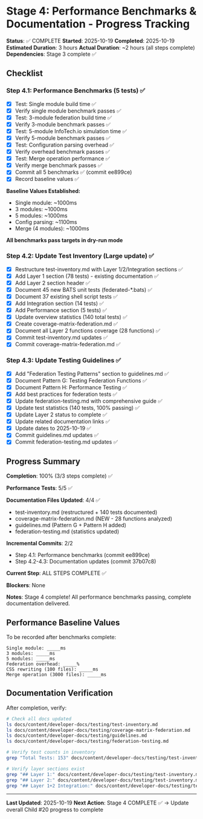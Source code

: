 # Stage 4: Performance Benchmarks & Documentation - Progress Tracking

**Status**: ✅ COMPLETE
**Started**: 2025-10-19
**Completed**: 2025-10-19
**Estimated Duration**: 3 hours
**Actual Duration**: ~2 hours (all steps complete)
**Dependencies**: Stage 3 complete ✅

## Checklist

### Step 4.1: Performance Benchmarks (5 tests) ✅
- [x] Test: Single module build time ✅
- [x] Verify single module benchmark passes ✅
- [x] Test: 3-module federation build time ✅
- [x] Verify 3-module benchmark passes ✅
- [x] Test: 5-module InfoTech.io simulation time ✅
- [x] Verify 5-module benchmark passes ✅
- [x] Test: Configuration parsing overhead ✅
- [x] Verify overhead benchmark passes ✅
- [x] Test: Merge operation performance ✅
- [x] Verify merge benchmark passes ✅
- [x] Commit all 5 benchmarks ✅ (commit ee899ce)
- [x] Record baseline values ✅

**Baseline Values Established:**
- Single module: ~1000ms
- 3 modules: ~1000ms
- 5 modules: ~1000ms
- Config parsing: ~1100ms
- Merge (4 modules): ~1000ms

**All benchmarks pass targets in dry-run mode**

### Step 4.2: Update Test Inventory (Large update) ✅
- [x] Restructure test-inventory.md with Layer 1/2/Integration sections ✅
- [x] Add Layer 1 section (78 tests) - existing documentation ✅
- [x] Add Layer 2 section header ✅
- [x] Document 45 new BATS unit tests (federated-*.bats) ✅
- [x] Document 37 existing shell script tests ✅
- [x] Add Integration section (14 tests) ✅
- [x] Add Performance section (5 tests) ✅
- [x] Update overview statistics (140 total tests) ✅
- [x] Create coverage-matrix-federation.md ✅
- [x] Document all Layer 2 functions coverage (28 functions) ✅
- [x] Commit test-inventory.md updates ✅
- [x] Commit coverage-matrix-federation.md ✅

### Step 4.3: Update Testing Guidelines ✅
- [x] Add "Federation Testing Patterns" section to guidelines.md ✅
- [x] Document Pattern G: Testing Federation Functions ✅
- [x] Document Pattern H: Performance Testing ✅
- [x] Add best practices for federation tests ✅
- [x] Update federation-testing.md with comprehensive guide ✅
- [x] Update test statistics (140 tests, 100% passing) ✅
- [x] Update Layer 2 status to complete ✅
- [x] Update related documentation links ✅
- [x] Update dates to 2025-10-19 ✅
- [x] Commit guidelines.md updates ✅
- [x] Commit federation-testing.md updates ✅

## Progress Summary

**Completion**: 100% (3/3 steps complete) ✅

**Performance Tests**: 5/5 ✅

**Documentation Files Updated**: 4/4 ✅
- test-inventory.md (restructured + 140 tests documented)
- coverage-matrix-federation.md (NEW - 28 functions analyzed)
- guidelines.md (Pattern G + Pattern H added)
- federation-testing.md (statistics updated)

**Incremental Commits**: 2/2
- Step 4.1: Performance benchmarks (commit ee899ce)
- Step 4.2-4.3: Documentation updates (commit 37b07c8)

**Current Step**: ALL STEPS COMPLETE ✅

**Blockers**: None

**Notes**: Stage 4 complete! All performance benchmarks passing, complete documentation delivered.

## Performance Baseline Values

To be recorded after benchmarks complete:
```
Single module: _____ms
3 modules: _____ms
5 modules: _____ms
Federation overhead: _____%
CSS rewriting (100 files): _____ms
Merge operation (3000 files): _____ms
```

## Documentation Verification

After completion, verify:
```bash
# Check all docs updated
ls docs/content/developer-docs/testing/test-inventory.md
ls docs/content/developer-docs/testing/coverage-matrix-federation.md
ls docs/content/developer-docs/testing/guidelines.md
ls docs/content/developer-docs/testing/federation-testing.md

# Verify test counts in inventory
grep "Total Tests: 153" docs/content/developer-docs/testing/test-inventory.md

# Verify layer sections exist
grep "## Layer 1:" docs/content/developer-docs/testing/test-inventory.md
grep "## Layer 2:" docs/content/developer-docs/testing/test-inventory.md
grep "## Layer 1+2 Integration:" docs/content/developer-docs/testing/test-inventory.md
```

---

**Last Updated**: 2025-10-19
**Next Action**: Stage 4 COMPLETE ✅ → Update overall Child #20 progress to complete
